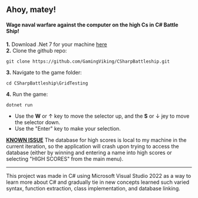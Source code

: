 <h2>Ahoy, matey!</h2>

#### Wage naval warfare against the computer on the high Cs in C# Battle Ship! ####

**1.** Download .Net 7 for your machine [here](https://dotnet.microsoft.com/en-us/download/dotnet/7.0)  
**2.** Clone the github repo:  
```
git clone https://github.com/GamingViking/CSharpBattleship.git
```
**3.** Navigate to the game folder:  
```
cd CSharpBattleship\GridTesting
```
**4.** Run the game:  
```
dotnet run
```
   
- Use the **W** or &uarr; key to move the selector up, and the **S** or &darr; jey to move the selector down.
- Use the "Enter" key to make your selection.

<ins>**KNOWN ISSUE**</ins> The database for high scores is local to my machine in the current iteration, so the application will crash upon trying to access the database (either by winning and entering a name into high scores or selecting "HIGH SCORES" from the main menu).

---

This project was made in C# using Microsoft Visual Studio 2022 as a way to learn more about C# and gradually tie in new concepts learned such varied syntax, function extraction, class implementation, and database linking.
